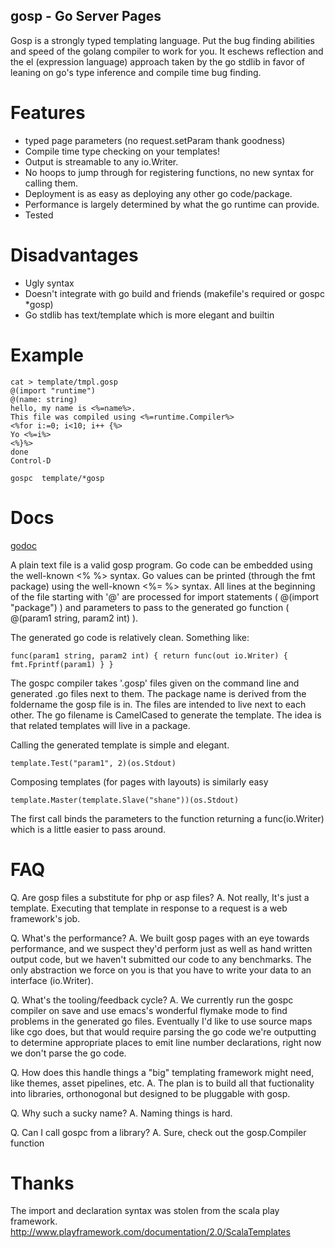 
gosp - Go Server Pages
--------

Gosp is a strongly typed templating language. Put the bug finding abilities
and speed of the golang compiler to work for you. It eschews reflection
and the  el (expression language) approach taken by the go stdlib in favor
of leaning on go's type inference and compile time bug finding.


Features
==========

* typed page parameters (no request.setParam thank goodness)
* Compile time type checking on your templates!
* Output is streamable to any io.Writer.
* No hoops to jump through for registering functions, no new syntax for calling them.
* Deployment is as easy as deploying any other go code/package.
* Performance is largely determined by what the go runtime can provide.
* Tested


Disadvantages
=============

* Ugly syntax
* Doesn't integrate with go build and friends (makefile's required or gospc *gosp)
* Go stdlib has text/template which is more elegant and builtin

Example
=======

    cat > template/tmpl.gosp
    @(import "runtime")
    @(name: string)
    hello, my name is <%=name%>.
    This file was compiled using <%=runtime.Compiler%>
    <%for i:=0; i<10; i++ {%>
    Yo <%=i%>
    <%}%>
    done
    Control-D

    gospc  template/*gosp
    

Docs
====

[godoc](http://godoc.org/github.com/shanemhansen/gosp)

A plain text file is a valid gosp program. Go code can be embedded
using the well-known <% %> syntax. Go values can be printed (through the fmt package)
using the well-known <%= %> syntax. All lines at the beginning of the file starting with '@'
are processed for import statements ( @(import "package") ) and parameters to pass to
the generated go function ( @(param1 string, param2 int) ).

The generated go code is relatively clean. Something like:

    func(param1 string, param2 int) { return func(out io.Writer) { fmt.Fprintf(param1) } }

The gospc compiler takes '.gosp' files given on the command line and generated .go files
next to them. The package name is derived from the foldername the gosp file is in. The files
are intended to live next to each other. The go filename is CamelCased to generate the template. The idea
is that related templates will live in a package.

Calling the generated template is simple and elegant.

    template.Test("param1", 2)(os.Stdout)

Composing templates (for pages with layouts) is similarly easy

    template.Master(template.Slave("shane"))(os.Stdout)

The first call binds the parameters to the function returning a func(io.Writer) which
is a little easier to pass around.


FAQ
===

Q. Are gosp files a substitute for php or asp files?
A. Not really, It's just a template. Executing that template in response
to a request is a web framework's job.

Q. What's the performance?
A. We built gosp pages with an eye towards performance, and we suspect they'd
perform just as well as hand written output code, but we haven't submitted our code to any benchmarks.
The only abstraction we force on you is that you have to write your data to an interface (io.Writer).

Q. What's the tooling/feedback cycle?
A. We currently run the gospc compiler on save and use emacs's wonderful flymake mode to find problems in the generated go files.
Eventually I'd like to use source maps like cgo does, but that would require parsing the go code we're outputting to determine
appropriate places to emit line number declarations, right now we don't parse the go code.

Q. How does this handle things a "big" templating framework might need, like themes, asset pipelines, etc.
A. The plan is to build all that fuctionality into libraries, orthonogonal but designed to be pluggable with gosp.

Q. Why such a sucky name?
A. Naming things is hard.

Q. Can I call gospc from a library?
A. Sure, check out the gosp.Compiler function

Thanks
=====

The import and declaration syntax was stolen from the scala play
framework. http://www.playframework.com/documentation/2.0/ScalaTemplates
